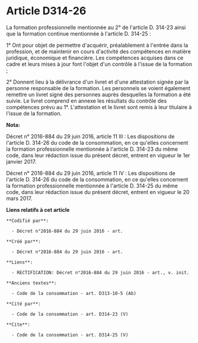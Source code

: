 # Article D314-26

La formation professionnelle mentionnée au 2° de l'article D. 314-23 ainsi que la formation continue mentionnée à l'article
D. 314-25 : 

1° Ont pour objet de permettre d'acquérir, préalablement à l'entrée dans la profession, et de maintenir en cours d'activité
des compétences en matière juridique, économique et financière. Les compétences acquises dans ce cadre et leurs mises à jour
font l'objet d'un contrôle à l'issue de la formation ; 

2° Donnent lieu à la délivrance d'un livret et d'une attestation signée par la personne responsable de la formation. Les
personnels se voient également remettre un livret signé des personnes auprès desquelles la formation a été suivie. Le livret
comprend en annexe les résultats du contrôle des compétences prévu au 1°. L'attestation et le livret sont remis à leur
titulaire à l'issue de la formation.

**Nota:**

Décret n° 2016-884 du 29 juin 2016, article 11 III : Les dispositions de l'article D. 314-26 du code de la consommation, en
ce qu'elles concernent la formation professionnelle mentionnée à l'article D. 314-23 du même code, dans leur rédaction issue
du présent décret, entrent en vigueur le 1er janvier 2017.

Décret n° 2016-884 du 29 juin 2016, article 11 IV : Les dispositions de l'article D. 314-26 du code de la consommation, en ce
qu'elles concernent la formation professionnelle mentionnée à l'article D. 314-25 du même code, dans leur rédaction issue du
présent décret, entrent en vigueur le 20 mars 2017.

**Liens relatifs à cet article**

	**Codifié par**:

	  - Décret n°2016-884 du 29 juin 2016 - art.

	**Créé par**:

	  - Décret n°2016-884 du 29 juin 2016 - art.

	**Liens**:

	  - RECTIFICATION: Décret n°2016-884 du 29 juin 2016 - art., v. init.

	**Anciens textes**:

	  - Code de la consommation - art. D313-10-5 (Ab)

	**Cité par**:

	  - Code de la consommation - art. D314-23 (V)

	**Cite**:

	  - Code de la consommation - art. D314-25 (V)
